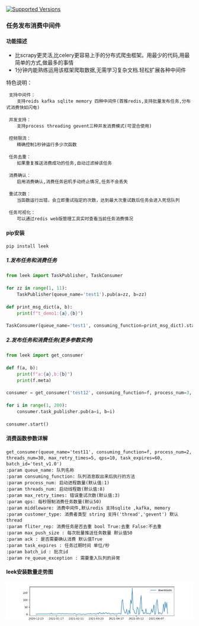 [![Supported Versions](https://img.shields.io/pypi/pyversions/leek.svg)](https://pypi.org/project/leek)
### 任务发布消费中间件
#### 功能描述
* 比scrapy更灵活,比celery更容易上手的分布式爬虫框架。用最少的代码,用最简单的方式,做最多的事情
* 1分钟内能熟练运用该框架爬取数据,无需学习复杂文档.轻松扩展各种中间件  
             
特色说明： 
 
     支持中间件：
        支持reids kafka sqlite memory 四种中间件(首推redis,支持批量发布任务,分布式消费快如闪电)
        
     并发支持：
        支持process threading gevent三种并发消费模式(可混合使用)
     
     控频限流：
        精确控制1秒钟运行多少次函数
     
     任务去重：
        如果重复推送消费成功的任务,自动过滤掉该任务
     
     消费确认：
        启用消费确认,消费任务宕机手动终止情况,任务不会丢失
     
     重试次数：
        当函数运行出错，会立即重试指定的次数，达到最大次重试数后任务会进入死信队列
     
     任务可视化：
        可以通过redis web版管理工具实时查看当前任务消费情况                  

#### pip安装
```shell
pip install leek
```

##### 1.发布任务和消费任务
```python
from leek import TaskPublisher, TaskConsumer

for zz in range(1, 11):
    TaskPublisher(queue_name='test1').pub(a=zz, b=zz)

def print_msg_dict(a, b):
    print(f"t_demo1:{a},{b}")

TaskConsumer(queue_name='test1', consuming_function=print_msg_dict).start()
```

##### 2.发布任务和消费任务(更多参数实例)
```python
from leek import get_consumer

def f(a, b):
    print(f"a:{a},b:{b}")
    print(f.meta)

consumer = get_consumer('test12', consuming_function=f, process_num=3, ack=True, task_expires=10, batch_id='2021042401')

for i in range(1, 200):
    consumer.task_publisher.pub(a=i, b=i)

consumer.start()
```

#### 消费函数参数详解
```
get_consumer(queue_name='test11', consuming_function=f, process_num=2, threads_num=30, max_retry_times=5, qps=10, task_expires=60, batch_id='test_v1.0')
:param queue_name: 队列名称
:param consuming_function: 队列消息取出来后执行的方法
:param process_num: 启动进程数量(默认值:1)
:param threads_num: 启动线程数(默认值:8)
:param max_retry_times: 错误重试次数(默认值:3)
:param qps: 每秒限制消费任务数量(默认50)
:param middleware: 消费中间件,默认redis 支持sqlite ,kafka, memory
:param customer_type: 消费者类型 string 支持('thread','gevent') 默认thread
:param fliter_rep: 消费任务是否去重 bool True:去重 False:不去重
:param max_push_size : 每次批量推送任务数量 默认值50
:param ack : 是否需要确认消费 默认值True
:param task_expires : 任务过期时间 单位/秒
:param batch_id : 批次id
:param re_queue_exception : 需要重入队列的异常
```

#### leek安装数量走势图
![avatar](leek_overall.png)